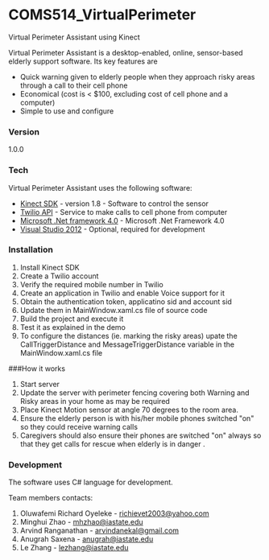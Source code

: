 # COMS514_VirtualPerimeter
Virtual Perimeter Assistant using Kinect

Virtual Perimeter Assistant is a desktop-enabled, online, sensor-based elderly support software. Its key features are

- Quick warning given to elderly people when they approach risky areas through a call to their cell phone
- Economical (cost is < $100, excluding cost of cell phone and a computer)
- Simple to use and configure


### Version
1.0.0

### Tech

Virtual Perimeter Assistant uses the following software:

* [Kinect SDK] - version 1.8 - Software to control the sensor
* [Twilio API] - Service to make calls to cell phone from computer
* [Microsoft .Net framework 4.0] - Microsoft .Net Framework 4.0
* [Visual Studio 2012] - Optional, required for development


### Installation

1. Install Kinect SDK
2. Create a Twilio account
3. Verify the required mobile number in Twilio
4. Create an application in Twilio and enable Voice support for it
5. Obtain the authentication token, applicatino sid and account sid 
6. Update them in MainWindow.xaml.cs file of source code
7. Build the project and execute it
8. Test it as explained in the demo
9. To configure the distances (ie. marking the risky areas) upate the CallTriggerDistance and MessageTriggerDistance variable in the MainWindow.xaml.cs file


###How it works
1. Start server
2. Update the server with perimeter fencing covering both Warning and Risky areas in your home as may be required
3. Place Kinect Motion sensor at angle 70 degrees to the room area. 
4. Ensure the elderly person is with his/her mobile phones switched "on" so they could receive warning calls
5. Caregivers should also ensure their phones are switched "on" always so that they get calls for rescue when elderly is in danger .



### Development

The software uses C# language for development.

[//]: # (These are reference links used in the body of this note and get stripped out when the markdown processor does its job. There is no need to format nicely because it shouldn't be seen. Thanks SO - http://stackoverflow.com/questions/4823468/store-comments-in-markdown-syntax)

[Kinect SDK]: <https://www.microsoft.com/en-us/download/details.aspx?id=40278>
[Twilio API]: <https://www.twilio.com/docs/csharp/install>
[Microsoft .Net framework 4.0]: <https://www.microsoft.com/en-us/download/details.aspx?id=17851>
[Visual Studio 2012]: <https://www.google.com/url?sa=t&rct=j&q=&esrc=s&source=web&cd=2&cad=rja&uact=8&ved=0ahUKEwiq_r7p4sLJAhWRt4MKHRgoAasQFgguMAE&url=https%3A%2F%2Fmsdn.microsoft.com%2Fen-us%2Flibrary%2Fdd831853(v%3Dvs.110).aspx&usg=AFQjCNHGjM8BieX0YSMZ70nYsQNSta3kjw&sig2=MBlJ-lLwai32nwyk-Uusyw>


Team members contacts:
1. Oluwafemi Richard Oyeleke - richievet2003@yahoo.com
2. Minghui Zhao				 - mhzhao@iastate.edu			
3. Arvind Ranganathan		 - arvindanekal@gmail.com
4. Anugrah Saxena			 - anugrah@iastate.edu
5. Le Zhang					 - lezhang@iastate.edu
